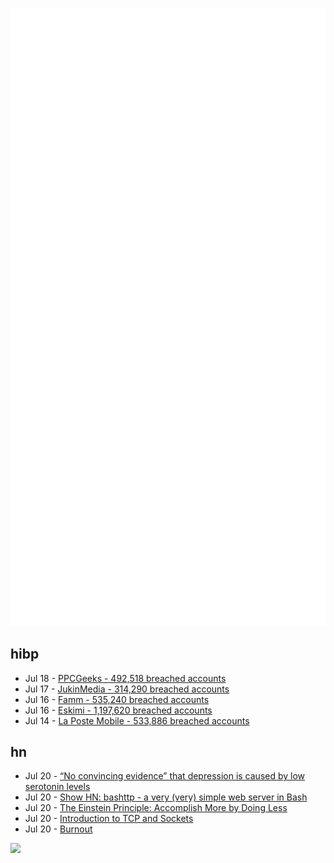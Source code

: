 ![Metrics](https://raw.githubusercontent.com/phixion/phixion/master/metrics.svg)

## hibp

<!--
for https://github.com/phixion/phixion/blob/main/.github/workflows/feeds.yml
-->
<!--START_SECTION:haveibeenpwnd-->
- Jul 18 - [PPCGeeks - 492,518 breached accounts](https://haveibeenpwned.com/PwnedWebsites#PPCGeeks)
- Jul 17 - [JukinMedia - 314,290 breached accounts](https://haveibeenpwned.com/PwnedWebsites#JukinMedia)
- Jul 16 - [Famm - 535,240 breached accounts](https://haveibeenpwned.com/PwnedWebsites#Famm)
- Jul 16 - [Eskimi - 1,197,620 breached accounts](https://haveibeenpwned.com/PwnedWebsites#Eskimi)
- Jul 14 - [La Poste Mobile - 533,886 breached accounts](https://haveibeenpwned.com/PwnedWebsites#LaPosteMobile)
<!--END_SECTION:haveibeenpwnd-->

## hn

<!--
for https://github.com/phixion/phixion/blob/main/.github/workflows/feeds.yml
-->
<!--START_SECTION:hn-->
- Jul 20 - [“No convincing evidence” that depression is caused by low serotonin levels](https://www.bmj.com/content/378/bmj.o1808)
- Jul 20 - [Show HN: bashttp - a very (very) simple web server in Bash](https://github.com/EddySchauHai/bashttp)
- Jul 20 - [The Einstein Principle: Accomplish More by Doing Less](https://www.calnewport.com/blog/2007/10/10/the-einstein-principle-accomplish-more-by-doing-less/)
- Jul 20 - [Introduction to TCP and Sockets](https://www.scottklement.com/rpg/socktut/introduction.html)
- Jul 20 - [Burnout](https://commoncog.com/g/burnout/)
<!--END_SECTION:hn-->

<!--
for https://yhype.me
-->
![](https://hit.yhype.me/github/profile?user_id=13013670)
